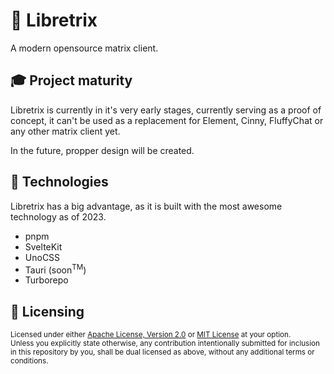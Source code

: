 # 💬 Libretrix
A modern opensource matrix client.

## 🎓 Project maturity
Libretrix is currently in it's very early stages, currently serving as a proof of concept, it can't be used as a replacement for Element, Cinny, FluffyChat or any other matrix client yet.

In the future, propper design will be created.

## 🔧 Technologies
Libretrix has a big advantage, as it is built with the most awesome technology as of 2023.
- pnpm
- SvelteKit
- UnoCSS
- Tauri (soon<sup>TM</sup>)
- Turborepo

## 📜 Licensing
<sup>
Licensed under either <a href="./LICENSE-APACHE">Apache License, Version 2.0</a> or <a href="./LICENSE-MIT">MIT License</a> at your option.
</sup>
<br>

<sub>
Unless you explicitly state otherwise, any contribution intentionally submitted for inclusion in this repository by you, shall be dual licensed as above, without any additional terms or conditions. 
</sub>
